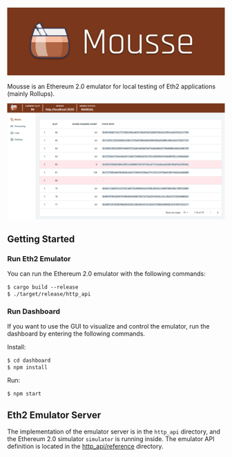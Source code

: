 ![](mousse.png)

Mousse is an Ethereum 2.0 emulator for local testing of Eth2 applications (mainly Rollups).

![](dashboard.png)

## Getting Started

### Run Eth2 Emulator
You can run the Ethereum 2.0 emulator with the following commands:
```
$ cargo build --release
$ ./target/release/http_api
```

### Run Dashboard
If you want to use the GUI to visualize and control the emulator, run the dashboard by entering the following commands.

Install:
```
$ cd dashboard
$ npm install
```

Run:
```
$ npm start
```

## Eth2 Emulator Server
The implementation of the emulator server is in the `http_api` directory, and the Ethereum 2.0 simulator `simulator` is running inside. The emulator API definition is located in the [http_api/reference](http_api/reference) directory.

